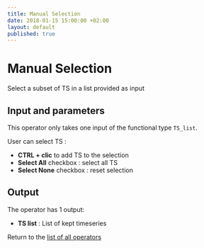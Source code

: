 ```yaml
---
title: Manual Selection
date: 2018-01-15 15:00:00 +02:00
layout: default
published: true
---
```

# Manual Selection

Select a subset of TS in a list provided as input

## Input and parameters

This operator only takes one input of the functional type `TS_list`.

User can select TS :
- **CTRL + clic** to add TS to the selection
- **Select All** checkbox : select all TS
- **Select None** checkbox : reset selection

## Output

The operator has 1 output:

 - **TS list** : List of kept timeseries



Return to the [list of all operators](/operators.html)
